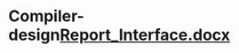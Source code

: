 # Compiler-design[Report_Interface.docx](https://github.com/Yashasvi11/compiler-design/files/8491021/Report_Interface.docx)

